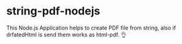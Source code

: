 # string-pdf-nodejs
This Node.js Application helps to create PDF file from string, also if drfatedHtml is send them works as html-pdf. 👌

